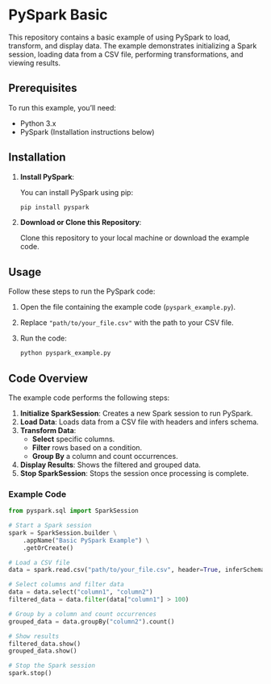 # PySpark Basic

This repository contains a basic example of using PySpark to load, transform, and display data. The example demonstrates initializing a Spark session, loading data from a CSV file, performing transformations, and viewing results.

## Prerequisites

To run this example, you’ll need:

- Python 3.x
- PySpark (Installation instructions below)

## Installation

1. **Install PySpark**:

    You can install PySpark using pip:
    ```bash
    pip install pyspark
    ```

2. **Download or Clone this Repository**:

    Clone this repository to your local machine or download the example code.

## Usage

Follow these steps to run the PySpark code:

1. Open the file containing the example code (`pyspark_example.py`).
2. Replace `"path/to/your_file.csv"` with the path to your CSV file.

3. Run the code:

    ```bash
    python pyspark_example.py
    ```

## Code Overview

The example code performs the following steps:

1. **Initialize SparkSession**: Creates a new Spark session to run PySpark.
2. **Load Data**: Loads data from a CSV file with headers and infers schema.
3. **Transform Data**:
   - **Select** specific columns.
   - **Filter** rows based on a condition.
   - **Group By** a column and count occurrences.
4. **Display Results**: Shows the filtered and grouped data.
5. **Stop SparkSession**: Stops the session once processing is complete.

### Example Code

```python
from pyspark.sql import SparkSession

# Start a Spark session
spark = SparkSession.builder \
    .appName("Basic PySpark Example") \
    .getOrCreate()

# Load a CSV file
data = spark.read.csv("path/to/your_file.csv", header=True, inferSchema=True)

# Select columns and filter data
data = data.select("column1", "column2")
filtered_data = data.filter(data["column1"] > 100)

# Group by a column and count occurrences
grouped_data = data.groupBy("column2").count()

# Show results
filtered_data.show()
grouped_data.show()

# Stop the Spark session
spark.stop()
